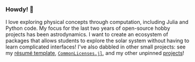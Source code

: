 ### Howdy! 🤠

I love exploring physical concepts through computation, including Julia and Python code. My focus for the last two years of open-source hobby projects has been astrodynamics. I want to create an ecosystem of packages that allows students to explore the solar system without having to learn complicated interfaces! I've also dabbled in other small projects: see my [résumé template](https://github.com/cadojo/vita), [`CommonLicenses.jl`](https://github.com/cadojo/CommonLicenses.jl), and my other unpinned [projects](https://github.com/cadojo?tab=repositories)!

